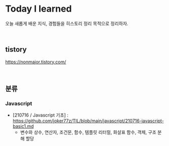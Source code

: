 # Today I learned
오늘 새롭게 배운 지식, 경험들을 히스토리 정리 목적으로 정리하자.

<br>

## tistory
https://nonmajor.tistory.com/

<br>

## 분류
### Javascript
- [210716 / Javascript 기초] : https://github.com/joker77z/TIL/blob/main/javascript/210716-javascript-basic1.md
  - 변수와 상수, 연산자, 조건문, 함수, 템플릿 리터럴, 화살표 함수, 객체, 구조 분해 할당
